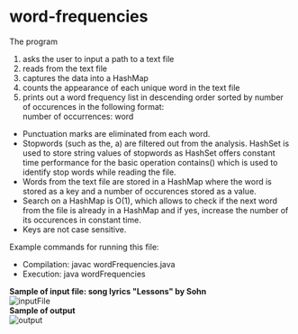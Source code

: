 # word-frequencies
The program 
1. asks the user to input a path to a text file
2. reads from the text file
3. captures the data into a HashMap
4. counts the appearance of each unique word in the text file
5. prints out a word frequency list in descending order sorted by number of occurences in the following format:<br/>
 number of occurrences: word

- Punctuation marks are eliminated from each word.
- Stopwords (such as the, a) are filtered out from the analysis. HashSet is used to store string values of stopwords
as HashSet offers constant time performance for the basic operation contains() which is used to identify stop words while 
reading the file.
- Words from the text file are stored in a HashMap where the word is stored as a key and a number of occurences stored as a value.
- Search on a HashMap is O(1), which allows to check if the next word from the file is already in a HashMap 
and if yes, increase the number of its occurences in constant time.
- Keys are not case sensitive.<br/>

Example commands for running this file:
 *  Compilation:  javac wordFrequencies.java
 *  Execution:    java wordFrequencies<br/>
 
 **Sample of input file: song lyrics "Lessons" by Sohn**<br/>
![inputFile](https://user-images.githubusercontent.com/41156932/70396525-e5114a00-19d7-11ea-8ea0-879d51559089.jpg)<br/>
 **Sample of output**<br/>
![output](https://user-images.githubusercontent.com/41156932/70396554-24d83180-19d8-11ea-808d-b14a669f1b7f.jpg)

 
